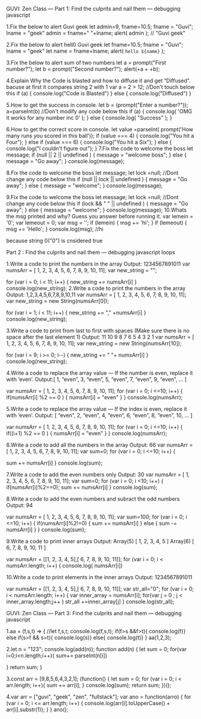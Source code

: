 GUVI: Zen Class — Part 1: Find the culprits and nail them — debugging javascript

1.Fix the below to alert Guvi geek
let admin=9, fname=10.5; 
fname = "Guvi";
lname = "geek"
admin = fname+" "+lname;
alert( admin ); // "Guvi geek"

2.Fix the below to alert hell0 Guvi geek
let fname=10.5; 
fname = "Guvi";
lname = "geek"
let name = fname+lname;
alert( `hello ${name}` );

3.Fix the below to alert sum of two numbers
let a = prompt("First number?");
let b = prompt("Second number?");
alert(+a + +b);

4.Explain Why the Code is blasted and how to diffuse it and get “Diffused”.
bacuse at first it compares string 2 with 1
var a = 2 > 12;
//Don't touch below this
if (a) {
  console.log("Code is Blasted")
}
else
{
  console.log("Diffused") 
}


5.How to get the success in console.
let b = (prompt("Enter a number?"));
a=parseInt(b)
//Don't modify any code below this
if (a) {
 console.log( 'OMG it works for any number inc 0' );
}
else
{
 console.log( "Success" );
}

6.How to get the correct score in console.
let value =parseInt( prompt('How many runs you scored in this ball'));
if (value === 4) {
      console.log("You hit a Four");
} else if (value === 6) {
      console.log("You hit a Six");
} else {
      console.log("I couldn't figure out");
}
7.Fix the code to welcome the boss
let message;
if (null || 2 || undefined )
{
   message = "welcome boss";
}
else
{
  message = "Go away";
}
  console.log(message);
  
8.Fix the code to welcome the boss
let message;
let lock =null;
//Dont change any code below this 
if (null || lock || undefined )
{
  message = "Go away";
}
else
{
 message = "welcome";
}
  console.log(message);
  
9.Fix the code to welcome the boss
let message;
let lock =null;
//Dont change any code below this
if (lock && " " || undefined )
{
  message = "Go away";
}
else
{
 message = "welcome";
}
console.log(message);
10.Whats the msg printed and why? Guess you answer before running it.
var lemein = '0';
var lemeout = 0;
var msg = '';
if (lemein) {
 msg += 'hi';
 }
if (lemeout) {
 msg += 'Hello';
}
console.log(msg); //hi

because string 0("0") is cnsidered true 




Part 2 : Find the culprits and nail them — debugging javascript loops



1.Write a code to print the numbers in the array
Output: 1234567891011
var numsArr = [ 1, 2, 3, 4, 5, 6, 7, 8, 9, 10, 11];
var new_string = "";
 
for (var i = 0; i < 11; i++) {
 new_string += numsArr[i] 
}
console.log(new_string);
2.Write a code to print the numbers in the array
Output: 1,2,3,4,5,6,7,8,9,10,11
var numsArr = [ 1, 2, 3, 4, 5, 6, 7, 8, 9, 10, 11];
var new_string = new String(numsArr[0]);
 
for (var i = 1; i < 11; i++) {
 new_string += "," +numsArr[i] 
}
console.log(new_string);

3.Write a code to print from last to first with spaces (Make sure there is no space after the last element 1)
Output: 11 10 9 8 7 6 5 4 3 2 1
var numsArr = [ 1, 2, 3, 4, 5, 6, 7, 8, 9, 10, 11];
var new_string = new String(numsArr[10]);
 
for (var i = 9; i >= 0; i--) {
 new_string += " "+ numsArr[i] 
}
console.log(new_string);

4.Write a code to replace the array value — If the number is even, replace it with ‘even’.
Output:[ 1, “even”, 3, “even”, 5, “even”, 7, “even”, 9, “even”, … ]

var numsArr = [ 1, 2, 3, 4, 5, 6, 7, 8, 9, 10, 11];
for (var i = 0; i <=10; i++) {
 if(numsArr[i] %2 == 0 )
 {
 numsArr[i] = "even"
 }
}
console.log(numsArr);

5.Write a code to replace the array value — If the index is even, replace it with ‘even’.
Output: [ “even”, 2, “even”, 4, “even”, 6, “even”, 8, “even”, 10, … ]

var numsArr = [ 1, 2, 3, 4, 5, 6, 7, 8, 9, 10, 11];
for (var i = 0; i <=10; i++) {
 if((i+1) %2 == 0 )
 {
 numsArr[i] = "even"
 }
}
console.log(numsArr);

6.Write a code to add all the numbers in the array
Output: 66
var numsArr = [ 1, 2, 3, 4, 5, 6, 7, 8, 9, 10, 11];
var sum=0;
for (var i = 0; i <=10; i++) {
 
 sum += numsArr[i]
}
console.log(sum);

7.Write a code to add the even numbers only
Output: 30
var numsArr = [ 1, 2, 3, 4, 5, 6, 7, 8, 9, 10, 11];
var sum=0;
for (var i = 0; i <10; i++) {
 if(numsArr[i]%2==0);
 sum += numsArr[i]
}
console.log(sum);

8.Write a code to add the even numbers and subract the odd numbers
Output: 94

var numsArr = [ 1, 2, 3, 4, 5, 6, 7, 8, 9, 10, 11];
var sum=100;
for (var i = 0; i <=10; i++) {
 if(numsArr[i]%2!=0)
 {
 sum += numsArr[i]
 }
 else
 {
 sum -= numsArr[i]
 }
}
console.log(sum);


9.Write a code to print inner arrays
Output:
Array(5) [ 1, 2, 3, 4, 5 ]
Array(6) [ 6, 7, 8, 9, 10, 11 ]

var numsArr = [[1, 2, 3, 4, 5],[ 6, 7, 8, 9, 10, 11]];
for (var i = 0; i < numsArr.length; i++) {
 console.log( numsArr[i])
 
 10.Write a code to print elements in the inner arrays
Output: 1234567891011

var numsArr = [[1, 2, 3, 4, 5],[ 6, 7, 8, 9, 10, 11]];
var str_all="0";
for (var i = 0; i < numsArr.length; i++) {
 var inner_array = numsArr[i];
 for(var j = 0 ; j < inner_array.length;j++ )
     str_all +=inner_array[j]
}
console.log(str_all);



GUVI: Zen Class — Part 3: Find the culprits and nail them — debugging javascript



1.aa = (f,s,t) => {
 //let f,s,t;
 console.log(f,s,t);
 if(f>s &&f>t){
 console.log(f)}
 else if(s>f && s>t){
 console.log(s)}
 else{
 console.log(t)}
}
aa(1,2,3);

2.let n = "123";
console.log(add(n));
function add(n)
{
let sum = 0;
for(var i=0;i<n.length;i++){
 sum+= parseInt(n[i])

 }
 return sum;
}

3.const arr = [9,8,5,6,4,3,2,1];
(function() {
 let sum = 0;
 for (var i = 0; i < arr.length; i++){
 sum += arr[i];
 }
 console.log(sum);
 return sum;
})();

4.var arr = ["guvi", "geek", "zen", "fullstack"];
var ano = function(arro) {
 for (var i = 0; i <= arr.length; i++) {
 console.log(arr[i].toUpperCase() + arr[i].substr(1));
 }
}
ano();
